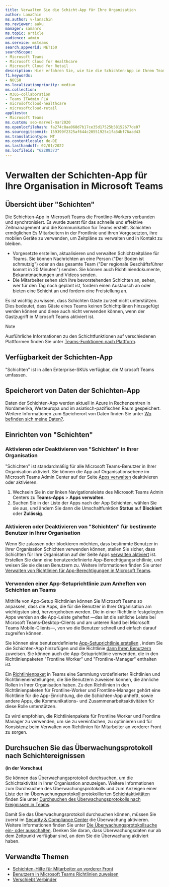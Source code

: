 ```yaml
---
title: Verwalten Sie die Schicht-App für Ihre Organisation
author: LanaChin
ms.author: v-lanachin
ms.reviewer: aaku
manager: samanro
ms.topic: article
audience: admin
ms.service: msteams
search.appverid: MET150
searchScope:
- Microsoft Teams
- Microsoft Cloud for Healthcare
- Microsoft Cloud for Retail
description: Hier erfahren Sie, wie Sie die Schichten-App in Ihrem Teams Mitarbeiter in der Frontlinie in Ihrer Organisation einrichten und verwalten.
f1.keywords:
- NOCSH
ms.localizationpriority: medium
ms.collection:
- M365-collaboration
- Teams_ITAdmin_FLW
- microsoftcloud-healthcare
- microsoftcloud-retail
appliesto:
- Microsoft Teams
ms.custom: seo-marvel-mar2020
ms.openlocfilehash: fa274c8aa068d7b17ce35d17525b58152677de07
ms.sourcegitcommit: 159399f2325af644c20551925c1fa34bf76aad43
ms.translationtype: MT
ms.contentlocale: de-DE
ms.lasthandoff: 02/01/2022
ms.locfileid: "62288373"
---
```

# <a name="manage-the-shifts-app-for-your-organization-in-microsoft-teams"></a>Verwalten der Schichten-App für Ihre Organisation in Microsoft Teams

## <a name="overview-of-shifts"></a>Übersicht über "Schichten"

Die Schichten-App in Microsoft Teams die Frontline-Workers verbunden und synchronisiert. Es wurde zuerst für das schnelle und effektive Zeitmanagement und die Kommunikation für Teams erstellt. Schichten ermöglichen Es Mitarbeitern in der Frontlinie und ihren Vorgesetzten, ihre mobilen Geräte zu verwenden, um Zeitpläne zu verwalten und in Kontakt zu bleiben.

- Vorgesetzte erstellen, aktualisieren und verwalten Schichtzeitpläne für Teams. Sie können Nachrichten an eine Person ("Der Boden ist schmutzig") oder an das gesamte Team ("Der regionale Geschäftsführer kommt in 20 Minuten") senden. Sie können auch Richtliniendokumente, Bekanntmachungen und Videos senden.
- Die Mitarbeiter sehen sich ihre bevorstehenden Schichten an, sehen, wer für den Tag noch geplant ist, fordern einen Austausch an oder bieten eine Schicht an und fordern eine Freistellung an.

Es ist wichtig zu wissen, dass Schichten Gäste zurzeit nicht unterstützen. Dies bedeutet, dass Gäste eines Teams keinen Schichtplänen hinzugefügt werden können und diese auch nicht verwenden können, wenn der Gastzugriff in Microsoft Teams aktiviert ist.

> [!Note]
> Ausführliche Informationen zu den Schichtfunktionen auf verschiedenen Plattformen finden Sie unter [Teams-Funktionen nach Plattform](https://support.microsoft.com/office/teams-features-by-platform-debe7ff4-7db4-4138-b7d0-fcc276f392d3).

## <a name="availability-of-shifts"></a>Verfügbarkeit der Schichten-App

"Schichten" ist in allen Enterprise-SKUs verfügbar, die Microsoft Teams umfassen.

## <a name="location-of-shifts-data"></a>Speicherort von Daten der Schichten-App

Daten der Schichten-App werden aktuell in Azure in Rechenzentren in Nordamerika, Westeuropa und im asiatisch-pazifischen Raum gespeichert. Weitere Informationen zum Speicherort von Daten finden Sie unter [Wo befinden sich meine Daten?](http://o365datacentermap.azurewebsites.net/).

## <a name="set-up-shifts"></a>Einrichten von "Schichten"

### <a name="enable-or-disable-shifts-in-your-organization"></a>Aktivieren oder Deaktivieren von "Schichten" in Ihrer Organisation

"Schichten" ist standardmäßig für alle Microsoft Teams-Benutzer in Ihrer Organisation aktiviert. Sie können die App auf Organisationsebene im Microsoft Teams Admin Center auf der Seite [Apps verwalten](../../manage-apps.md) deaktivieren oder aktivieren.

1. Wechseln Sie in der linken Navigationsleiste des Microsoft Teams Admin Centers zu **Teams-Apps** > **Apps verwalten**.
2. Suchen Sie in der Liste der Apps nach der App Schichten, wählen Sie sie aus, und ändern Sie dann die Umschaltfunktion **Status** auf **Blockiert** oder **Zulässig**.

### <a name="enable-or-disable-shifts-for-specific-users-in-your-organization"></a>Aktivieren oder Deaktivieren von "Schichten" für bestimmte Benutzer in Ihrer Organisation

Wenn Sie zulassen oder blockieren möchten, dass bestimmte Benutzer in Ihrer Organisation Schichten verwenden können, stellen Sie sicher, dass Schichten für Ihre Organisation auf der Seite Apps [verwalten aktiviert](../../manage-apps.md) ist. Erstellen Sie dann eine benutzerdefinierte App-Berechtigungsrichtlinie, und weisen Sie sie diesen Benutzern zu. Weitere Informationen finden Sie unter [Verwalten von Richtlinien für App-Berechtigungen in Microsoft Teams](../../teams-app-permission-policies.md).

### <a name="use-an-app-setup-policy-to-pin-shifts-to-teams"></a>Verwenden einer App-Setuprichtlinie zum Anheften von Schichten an Teams

Mithilfe von App-Setup Richtlinien können Sie Microsoft Teams so anpassen, dass die Apps, die für die Benutzer in Ihrer Organisation am wichtigsten sind, hervorgehoben werden. Die in einer Richtlinie festgelegten Apps werden an die App-Leiste geheftet &mdash;das ist die seitliche Leiste bei Microsoft Teams-Desktop-Clients und am unteren Rand bei Microsoft Teams Mobile-Clients&mdash;, von wo die Benutzer schnell und einfach darauf zugreifen können.

Sie können eine benutzerdefinierte [App-Setuprichtlinie erstellen](../../teams-app-setup-policies.md) , indem Sie die Schichten-App hinzufügen und die Richtlinie [dann Ihren Benutzern](../../assign-policies-users-and-groups.md) zuweisen. Sie können auch die App-Setuprichtlinie verwenden, die in den Richtlinienpaketen "Frontline Worker" und "Frontline-Manager" enthalten ist.

Ein [Richtlinienpaket](../../manage-policy-packages.md) in Teams eine Sammlung vordefinierter Richtlinien und Richtlinieneinstellungen, die Sie Benutzern zuweisen können, die ähnliche Rollen in Ihrer Organisation haben. Zu den Richtlinien in den Richtlinienpaketen für Frontline-Worker und Frontline-Manager gehört eine Richtlinie für die App-Einrichtung, die die Schichten-App anheftt, sowie andere Apps, die Kommunikations- und Zusammenarbeitsaktivitäten für diese Rolle unterstützen.

Es wird empfohlen, die Richtlinienpakete für Frontline Worker und Frontline Manager zu verwenden, um sie zu vereinfachen, zu optimieren und für Konsistenz beim Verwalten von Richtlinien für Mitarbeiter an vorderer Front zu sorgen.

## <a name="search-the-audit-log-for-shifts-events"></a>Durchsuchen Sie das Überwachungsprotokoll nach Schichtereignissen

**(in der Vorschau)**

Sie können das Überwachungsprotokoll durchsuchen, um die Schichtaktivität in Ihrer Organisation anzuzeigen.  Weitere Informationen zum Durchsuchen des Überwachungsprotokolls und zum Anzeigen einer Liste der im Überwachungsprotokoll protokollierten [Schichtaktivitäten](../../audit-log-events.md#shifts-in-teams-activities) finden Sie unter [Durchsuchen des Überwachungsprotokolls nach Ereignissen in Teams](../../audit-log-events.md).

Damit Sie das Überwachungsprotokoll durchsuchen können, müssen Sie zuerst im [Security & Compliance Center](https://protection.office.com) die Überwachung aktivieren. Weitere Informationen finden Sie unter [Die Überwachungsprotokollsuche ein- oder ausschalten](https://support.office.com/article/Turn-Office-365-audit-log-search-on-or-off-e893b19a-660c-41f2-9074-d3631c95a014). Denken Sie daran, dass Überwachungsdaten nur ab dem Zeitpunkt verfügbar sind, an dem Sie die Überwachung aktiviert haben.

## <a name="related-topics"></a>Verwandte Themen

- [Schichten-Hilfe für Mitarbeiter an vorderer Front](https://support.office.com/article/apps-and-services-cc1fba57-9900-4634-8306-2360a40c665b)
- [Benutzern in Microsoft Teams Richtlinien zuweisen](../../policy-assignment-overview.md)
- [Verschiebt Verbinder](shifts-connectors.md)

